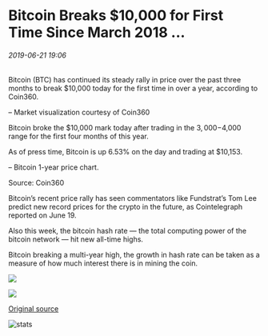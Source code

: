 # Bitcoin Breaks $10,000 for First Time Since March 2018 ...

###### 2019-06-21 19:06

Bitcoin (BTC) has continued its steady rally in price over the past three months to break $10,000 today for the first time in over a year, according to Coin360.

– Market visualization courtesy of Coin360

Bitcoin broke the $10,000 mark today after trading in the $3,000-$4,000 range for the first four months of this year.

As of press time, Bitcoin is up 6.53% on the day and trading at $10,153.

– Bitcoin 1-year price chart.

Source: Coin360

Bitcoin’s recent price rally has seen commentators like Fundstrat’s Tom Lee predict new record prices for the crypto in the future, as Cointelegraph reported on June 19.

Also this week, the bitcoin hash rate — the total computing power of the bitcoin network — hit new all-time highs.

Bitcoin breaking a multi-year high, the growth in hash rate can be taken as a measure of how much interest there is in mining the coin.

![](https://s3.cointelegraph.com/storage/uploads/view/e1a0d5c5452957c8adf7799ffdbdfc07.png)

![](https://s3.cointelegraph.com/storage/uploads/view/58aa0594e9c7ab04681581c3bfd261c9.png)

[Original source](https://cointelegraph.com/news/bitcoin-breaks-10-000-for-first-time-since-march-2018)

![stats](https://c.statcounter.com/11760860/0/a89fa40b/1/ "stats")